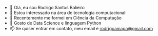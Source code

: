 - 👋 Olá, eu sou Rodrigo Santos Balieiro
- 👀 Estou interessado na área de tecnologia computacional
- 🌱 Recentemente me formei em Ciência da Computação
- 💞️ Gosto de Data Science e linguagem Python
- 📫 Se quiser entrar em contato, meu email é rodrigoamapa@gmail.com

<!---
rodrigoamapa/rodrigoamapa is a ✨ special ✨ repository because its `README.md` (this file) appears on your GitHub profile.
You can click the Preview link to take a look at your changes.
--->
